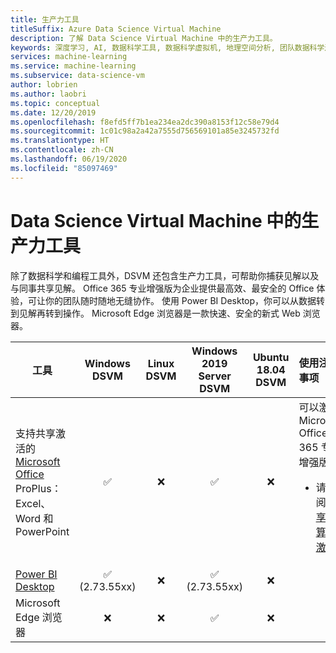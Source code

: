 ```yaml
---
title: 生产力工具
titleSuffix: Azure Data Science Virtual Machine
description: 了解 Data Science Virtual Machine 中的生产力工具。
keywords: 深度学习, AI, 数据科学工具, 数据科学虚拟机, 地理空间分析, 团队数据科学过程
services: machine-learning
ms.service: machine-learning
ms.subservice: data-science-vm
author: lobrien
ms.author: laobri
ms.topic: conceptual
ms.date: 12/20/2019
ms.openlocfilehash: f8efd5ff7b1ea234ea2dc390a8153f12c58e79d4
ms.sourcegitcommit: 1c01c98a2a42a7555d756569101a85e3245732fd
ms.translationtype: HT
ms.contentlocale: zh-CN
ms.lasthandoff: 06/19/2020
ms.locfileid: "85097469"
---
```

# <a name="productivity-tools-on-the-data-science-virtual-machine"></a>Data Science Virtual Machine 中的生产力工具

除了数据科学和编程工具外，DSVM 还包含生产力工具，可帮助你捕获见解以及与同事共享见解。 Office 365 专业增强版为企业提供最高效、最安全的 Office 体验，可让你的团队随时随地无缝协作。 使用 Power BI Desktop，你可以从数据转到见解再转到操作。 Microsoft Edge 浏览器是一款快速、安全的新式 Web 浏览器。 


|   工具                                                                                                                                       |                                                                                              Windows DSVM                                                                                             |                                                                             Linux DSVM                                                                            |                                                                                             Windows 2019 Server DSVM                                                                        |                                                                            Ubuntu 18.04 DSVM                                                           |                                                         使用注意事项                                                         |
|----------------------------------------------------------------------------------------------------------------------------------------------|:----------------------------------------------------------------------------------------------------------------------------------------------------------------------------------------------------:|:----------------------------------------------------------------------------------------------------------------------------------------------------------------:|:----------------------------------------------------------------------------------------------------------------------------------------------------------------------------------------------------:|:----------------------------------------------------------------------------------------------------------------------------------------------------------------:|:---------------------------------------------------------------------------------------------------------------------------|
| 支持共享激活的 [Microsoft Office](https://www.microsoft.com/p/office-365-proplus/CFQ7TTC0K8R0) ProPlus：Excel、Word 和 PowerPoint |                                                                               <span class='green-check'>&#9989;</span>                                                                               |                                                                <span class='red-x'>&#10060;</span>                                                               |                                                                               <span class='green-check'>&#9989;</span>                                                                               |                                                                <span class='red-x'>&#10060;</span>                                                               | 可以激活 Microsoft Office 365 专业增强版：<br/><ul><li>请参阅[共享计算机激活](https://docs.microsoft.com/DeployOffice/overview-of-shared-computer-activation-for-office-365-proplus)</ul>
| [Power BI Desktop](https://powerbi.microsoft.com/)                                                                                           |                                                                       <span class='green-check'>&#9989;</span></br> (2.73.55xx)                                                                      |                                                                <span class='red-x'>&#10060;</span>                                                               |                                                                       <span class='green-check'>&#9989;</span></br> (2.73.55xx)                                                                      |                                                                <span class='red-x'>&#10060;</span>                                                               |                                                                                                                             |
| Microsoft Edge 浏览器                                                                                                                       |                                                                       <span class='red-x'>&#10060;</span>                                                                                            |                                                                <span class='red-x'>&#10060;</span>                                                               |                                                                       <span class='green-check'>&#9989;</span>                                                                                       |                                                                <span class='red-x'>&#10060;</span>                                                               |                                                                                                                             |
